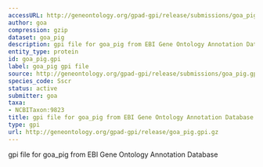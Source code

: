 ```yaml
---
accessURL: http://geneontology.org/gpad-gpi/release/submissions/goa_pig.gpi.gz
author: goa
compression: gzip
dataset: goa_pig
description: gpi file for goa_pig from EBI Gene Ontology Annotation Database
entity_type: protein
id: goa_pig.gpi
label: goa_pig gpi file
source: http://geneontology.org/gpad-gpi/release/submissions/goa_pig.gpi.gz
species_code: Sscr
status: active
submitter: goa
taxa:
- NCBITaxon:9823
title: gpi file for goa_pig from EBI Gene Ontology Annotation Database
type: gpi
url: http://geneontology.org/gpad-gpi/release/goa_pig.gpi.gz
---
```


gpi file for goa_pig from EBI Gene Ontology Annotation Database